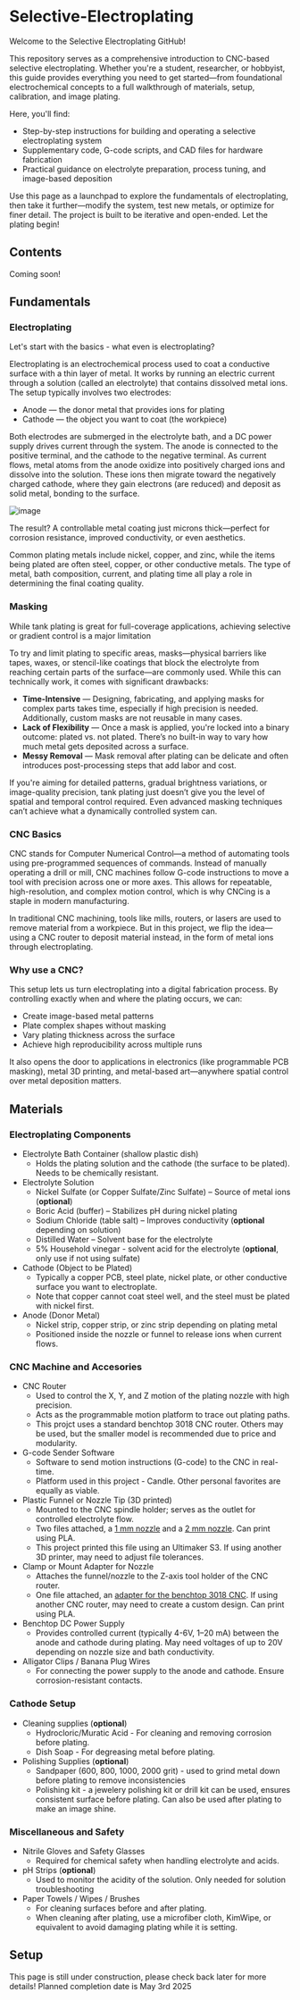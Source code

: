 # Selective-Electroplating
Welcome to the Selective Electroplating GitHub!

This repository serves as a comprehensive introduction to CNC-based selective electroplating. Whether you're a student, researcher, or hobbyist, this guide provides everything you need to get started—from foundational electrochemical concepts to a full walkthrough of materials, setup, calibration, and image plating.

Here, you'll find:
* Step-by-step instructions for building and operating a selective electroplating system
* Supplementary code, G-code scripts, and CAD files for hardware fabrication
* Practical guidance on electrolyte preparation, process tuning, and image-based deposition

Use this page as a launchpad to explore the fundamentals of electroplating, then take it further—modify the system, test new metals, or optimize for finer detail. The project is built to be iterative and open-ended. Let the plating begin!
## Contents
Coming soon!
## Fundamentals
### Electroplating
Let's start with the basics - what even is electroplating?

Electroplating is an electrochemical process used to coat a conductive surface with a thin layer of metal. It works by running an electric current through a solution (called an electrolyte) that contains dissolved metal ions. The setup typically involves two electrodes:

* Anode — the donor metal that provides ions for plating
* Cathode — the object you want to coat (the workpiece)

Both electrodes are submerged in the electrolyte bath, and a DC power supply drives current through the system. The anode is connected to the positive terminal, and the cathode to the negative terminal. As current flows, metal atoms from the anode oxidize into positively charged ions and dissolve into the solution. These ions then migrate toward the negatively charged cathode, where they gain electrons (are reduced) and deposit as solid metal, bonding to the surface.

![image](https://github.com/user-attachments/assets/f78695ec-8481-40b2-87c8-94849341cbbd)

The result? A controllable metal coating just microns thick—perfect for corrosion resistance, improved conductivity, or even aesthetics.

Common plating metals include nickel, copper, and zinc, while the items being plated are often steel, copper, or other conductive metals. The type of metal, bath composition, current, and plating time all play a role in determining the final coating quality.
### Masking
While tank plating is great for full-coverage applications, achieving selective or gradient control is a major limitation

To try and limit plating to specific areas, masks—physical barriers like tapes, waxes, or stencil-like coatings that block the electrolyte from reaching certain parts of the surface—are commonly used. While this can technically work, it comes with significant drawbacks:

* **Time-Intensive** — Designing, fabricating, and applying masks for complex parts takes time, especially if high precision is needed. Additionally, custom masks are not reusable in many cases.
* **Lack of Flexibility** — Once a mask is applied, you're locked into a binary outcome: plated vs. not plated. There’s no built-in way to vary how much metal gets deposited across a surface.
* **Messy Removal** — Mask removal after plating can be delicate and often introduces post-processing steps that add labor and cost.

If you're aiming for detailed patterns, gradual brightness variations, or image-quality precision, tank plating just doesn’t give you the level of spatial and temporal control required. Even advanced masking techniques can’t achieve what a dynamically controlled system can.
### CNC Basics
CNC stands for Computer Numerical Control—a method of automating tools using pre-programmed sequences of commands. Instead of manually operating a drill or mill, CNC machines follow G-code instructions to move a tool with precision across one or more axes. This allows for repeatable, high-resolution, and complex motion control, which is why CNCing is a staple in modern manufacturing.

In traditional CNC machining, tools like mills, routers, or lasers are used to remove material from a workpiece. But in this project, we flip the idea—using a CNC router to deposit material instead, in the form of metal ions through electroplating.
### Why use a CNC?
This setup lets us turn electroplating into a digital fabrication process. By controlling exactly when and where the plating occurs, we can:
* Create image-based metal patterns
* Plate complex shapes without masking
* Vary plating thickness across the surface
* Achieve high reproducibility across multiple runs

It also opens the door to applications in electronics (like programmable PCB masking), metal 3D printing, and metal-based art—anywhere spatial control over metal deposition matters.
## Materials
### Electroplating Components
* Electrolyte Bath Container (shallow plastic dish)
  * Holds the plating solution and the cathode (the surface to be plated). Needs to be chemically resistant.
* Electrolyte Solution
  * Nickel Sulfate (or Copper Sulfate/Zinc Sulfate) – Source of metal ions (**optional**)
  * Boric Acid (buffer) – Stabilizes pH during nickel plating
  * Sodium Chloride (table salt) – Improves conductivity (**optional** depending on solution)
  * Distilled Water – Solvent base for the electrolyte
  * 5% Household vinegar - solvent acid for the electrolyte (**optional**, only use if not using sulfate)
* Cathode (Object to be Plated)
  * Typically a copper PCB, steel plate, nickel plate, or other conductive surface you want to electroplate.
  * Note that copper cannot coat steel well, and the steel must be plated with nickel first.
* Anode (Donor Metal)
  * Nickel strip, copper strip, or zinc strip depending on plating metal
  * Positioned inside the nozzle or funnel to release ions when current flows.
### CNC Machine and Accesories
* CNC Router
  * Used to control the X, Y, and Z motion of the plating nozzle with high precision.
  * Acts as the programmable motion platform to trace out plating paths.
  * This projct uses a standard benchtop 3018 CNC router. Others may be used, but the smaller model is recommended due to price and modularity.
* G-code Sender Software
  * Software to send motion instructions (G-code) to the CNC in real-time.
  * Platform used in this project - Candle. Other personal favorites are equally as viable.
* Plastic Funnel or Nozzle Tip (3D printed)
  * Mounted to the CNC spindle holder; serves as the outlet for controlled electrolyte flow.
  * Two files attached, a [1 mm nozzle](/Funnel1mmnozzle.stl) and a [2 mm nozzle](/Funnel2mmnozzle.stl). Can print using PLA.
  * This project printed this file using an Ultimaker S3. If using another 3D printer, may need to adjust file tolerances.
* Clamp or Mount Adapter for Nozzle
  * Attaches the funnel/nozzle to the Z-axis tool holder of the CNC router.
  * One file attached, an [adapter for the benchtop 3018 CNC](/FunneltoCNCAdapter.stl). If using another CNC router, may need to create a custom design. Can print using PLA.
* Benchtop DC Power Supply
  * Provides controlled current (typically 4-6V, 1–20 mA) between the anode and cathode during plating. May need voltages of up to 20V depending on nozzle size and bath conductivity.
* Alligator Clips / Banana Plug Wires
  * For connecting the power supply to the anode and cathode. Ensure corrosion-resistant contacts.
### Cathode Setup
* Cleaning supplies (**optional**)
  * Hydrocloric/Muratic Acid - For cleaning and removing corrosion before plating.
  * Dish Soap - For degreasing metal before plating.
* Polishing Supplies (**optional**)
  * Sandpaper (600, 800, 1000, 2000 grit) - used to grind metal down before plating to remove inconsistencies
  * Polishing kit - a jewelery polishing kit or drill kit can be used, ensures consistent surface before plating. Can also be used after plating to make an image shine.
### Miscellaneous and Safety
* Nitrile Gloves and Safety Glasses
  * Required for chemical safety when handling electrolyte and acids.
* pH Strips (**optional**)
  * Used to monitor the acidity of the solution. Only needed for solution troubleshooting
* Paper Towels / Wipes / Brushes
  * For cleaning surfaces before and after plating.
  * When cleaning after plating, use a microfiber cloth, KimWipe, or equivalent to avoid damaging plating while it is setting.
## Setup
This page is still under construction, please check back later for more details! Planned completion date is May 3rd 2025
